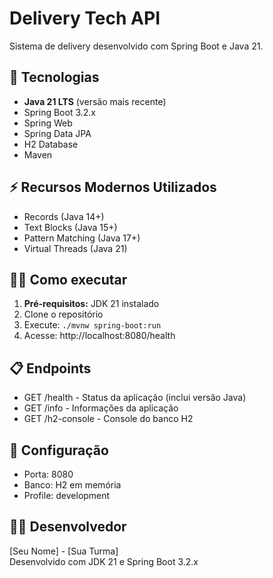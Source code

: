 # Delivery Tech API

Sistema de delivery desenvolvido com Spring Boot e Java 21.

## 🚀 Tecnologias
- **Java 21 LTS** (versão mais recente)
- Spring Boot 3.2.x
- Spring Web
- Spring Data JPA
- H2 Database
- Maven

## ⚡ Recursos Modernos Utilizados
- Records (Java 14+)
- Text Blocks (Java 15+)
- Pattern Matching (Java 17+)
- Virtual Threads (Java 21)

## 🏃‍♂️ Como executar
1. **Pré-requisitos:** JDK 21 instalado
2. Clone o repositório
3. Execute: `./mvnw spring-boot:run`
4. Acesse: http://localhost:8080/health

## 📋 Endpoints
- GET /health - Status da aplicação (inclui versão Java)
- GET /info - Informações da aplicação
- GET /h2-console - Console do banco H2

## 🔧 Configuração
- Porta: 8080
- Banco: H2 em memória
- Profile: development

## 👨‍💻 Desenvolvedor
[Seu Nome] - [Sua Turma]  
Desenvolvido com JDK 21 e Spring Boot 3.2.x

